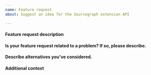 ```yaml
---
name: Feature request
about: Suggest an idea for the Sourcegraph extension API

---
```


#### Feature request description

<!-- A description of what feature you would like. -->

#### Is your feature request related to a problem? If so, please describe.

<!-- A description of what the problem is. Ex. I'm always frustrated when [...] -->

#### Describe alternatives you've considered.

<!-- A description of any alternative solutions or features you've considered. -->

#### Additional context

<!-- Add any other context or other information you'd like to provide. -->

